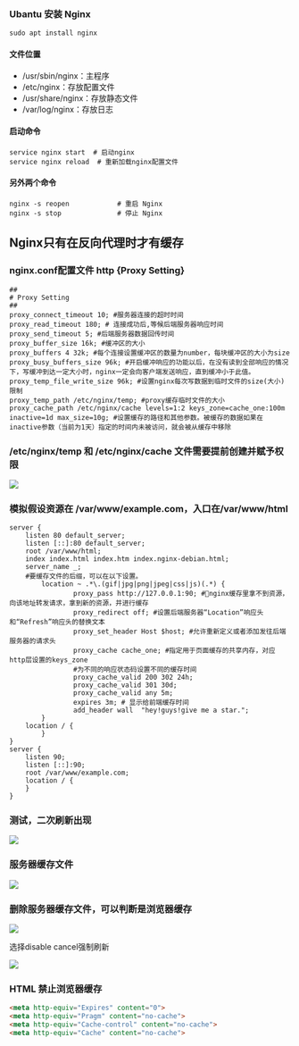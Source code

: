 ### Ubantu 安装 Nginx
~~~
sudo apt install nginx
~~~

#### 文件位置
*   /usr/sbin/nginx：主程序
*   /etc/nginx：存放配置文件
*   /usr/share/nginx：存放静态文件
*   /var/log/nginx：存放日志


#### 启动命令
~~~
service nginx start  # 启动nginx
service nginx reload  # 重新加载nginx配置文件
~~~
#### 另外两个命令
~~~
nginx -s reopen            # 重启 Nginx
nginx -s stop              # 停止 Nginx
~~~


## Nginx只有在反向代理时才有缓存

### nginx.conf配置文件 http {Proxy Setting}

```
##
# Proxy Setting
##
proxy_connect_timeout 10; #服务器连接的超时时间
proxy_read_timeout 180; # 连接成功后,等候后端服务器响应时间
proxy_send_timeout 5; #后端服务器数据回传时间
proxy_buffer_size 16k; #缓冲区的大小
proxy_buffers 4 32k; #每个连接设置缓冲区的数量为number，每块缓冲区的大小为size
proxy_busy_buffers_size 96k; #开启缓冲响应的功能以后，在没有读到全部响应的情况下，写缓冲到达一定大小时，nginx一定会向客户端发送响应，直到缓冲小于此值。
proxy_temp_file_write_size 96k; #设置nginx每次写数据到临时文件的size(大小)限制
proxy_temp_path /etc/nginx/temp; #proxy缓存临时文件的大小
proxy_cache_path /etc/nginx/cache levels=1:2 keys_zone=cache_one:100m inactive=1d max_size=10g; #设置缓存的路径和其他参数。被缓存的数据如果在inactive参数（当前为1天）指定的时间内未被访问，就会被从缓存中移除
```
### /etc/nginx/temp 和 /etc/nginx/cache 文件需要提前创建并赋予权限

<img src="/后端/nginx/1.png" />

### 模拟假设资源在 /var/www/example.com，入口在/var/www/html

```
server {
	listen 80 default_server;
	listen [::]:80 default_server;
	root /var/www/html;
	index index.html index.htm index.nginx-debian.html;
	server_name _;
	#要缓存文件的后缀，可以在以下设置。
        location ~ .*\.(gif|jpg|png|jpeg|css|js)(.*) {
                proxy_pass http://127.0.0.1:90; #nginx缓存里拿不到资源，向该地址转发请求，拿到新的资源，并进行缓存
                proxy_redirect off; #设置后端服务器“Location”响应头和“Refresh”响应头的替换文本
                proxy_set_header Host $host; #允许重新定义或者添加发往后端服务器的请求头
                proxy_cache cache_one; #指定用于页面缓存的共享内存，对应http层设置的keys_zone
                #为不同的响应状态码设置不同的缓存时间
                proxy_cache_valid 200 302 24h;
                proxy_cache_valid 301 30d;
                proxy_cache_valid any 5m;
                expires 3m; # 显示给前端缓存时间
                add_header wall  "hey!guys!give me a star.";
        }
	location / {
        }
}
server {
	listen 90;
	listen [::]:90;
	root /var/www/example.com;
	location / {
	}
}
```

### 测试，二次刷新出现
<img src="/后端/nginx/2.png" />


### 服务器缓存文件
<img src="/后端/nginx/3.png" />

### 删除服务器缓存文件，可以判断是浏览器缓存
<img src="/后端/nginx/4.png" />

选择disable cancel强制刷新

<img src="/后端/nginx/5.png" />


### HTML 禁止浏览器缓存
``` HTML
<meta http-equiv="Expires" content="0">
<meta http-equiv="Pragm" content="no-cache">
<meta http-equiv="Cache-control" content="no-cache">
<meta http-equiv="Cache" content="no-cache">
```





